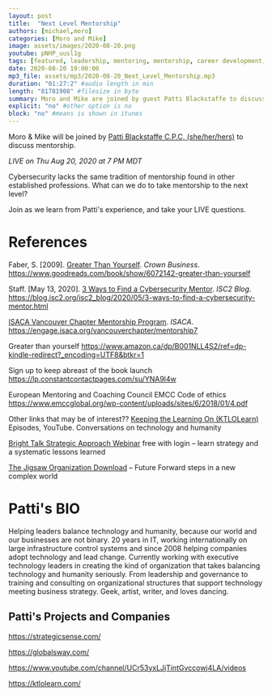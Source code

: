 ```yaml
---
layout: post
title:  "Next Level Mentorship"
authors: [michael,moro]
categories: [Moro and Mike]
image: assets/images/2020-08-20.png
youtube: pNHP_uusl1g
tags: [featured, leadership, mentoring, mentorship, career development, careers]
date: 2020-08-20 19:00:00
mp3_file: assets/mp3/2020-08-20_Next_Level_Mentorship.mp3
duration: "01:27:2" #audio length in min
length: "81781908" #filesize in byte
summary: Moro and Mike are joined by guest Patti Blackstaffe to discuss how to take mentorship to the next level in your career.
explicit: "no" #other option is no
block: "no" #means is shown in itunes
---
```


Moro & Mike will be joined by [Patti Blackstaffe C.P.C, (she/her/hers)](https://www.linkedin.com/in/pattiblackstaffe/) to discuss mentorship.

*LIVE on Thu Aug 20, 2020 at 7 PM MDT*

Cybersecurity lacks the same tradition of mentorship found in other established professions. What can we do to take mentorship to the next level?

Join as we learn from Patti's experience, and take your LIVE questions.

# References

Faber, S. \[2009\]. [Greater Than Yourself](https://www.goodreads.com/book/show/6072142-greater-than-yourself). *Crown Business*. <https://www.goodreads.com/book/show/6072142-greater-than-yourself>

Staff. \[May 13, 2020\]. [3 Ways to Find a Cybersecurity Mentor](https://blog.isc2.org/isc2_blog/2020/05/3-ways-to-find-a-cybersecurity-mentor.html). *ISC2 Blog*. <https://blog.isc2.org/isc2_blog/2020/05/3-ways-to-find-a-cybersecurity-mentor.html>

[ISACA Vancouver Chapter Mentorship Program](https://engage.isaca.org/vancouverchapter/mentorship7). *ISACA*. <https://engage.isaca.org/vancouverchapter/mentorship7>

Greater than yourself
<https://www.amazon.ca/dp/B001NLL4S2/ref=dp-kindle-redirect?_encoding=UTF8&btkr=1>

Sign up to keep abreast of the book launch
<https://lp.constantcontactpages.com/su/YNA9l4w>

European Mentoring and Coaching Council EMCC Code of ethics
<https://www.emccglobal.org/wp-content/uploads/sites/6/2018/01/4.pdf>

Other links that may be of interest??
[Keeping the Learning On (KTLOLearn)](https://www.youtube.com/channel/UCr53yxLJjTintGvccowj4LA) Episodes, YouTube. Conversations on technology and humanity

[Bright Talk Strategic Approach Webinar](https://www.brighttalk.com/webcast/8855/399154?utm_campaign=viewing-history&utm_source=brighttalk-portal&utm_medium=web) free with login – learn strategy and a systematic lessons learned

[The Jigsaw Organization Download](https://www.scopism.com/the-jigsaw-organization-putting-the-pieces-back-together/) – Future Forward steps in a new complex world

# Patti's BIO

Helping leaders balance technology and humanity, because our world and our businesses are not binary. 20 years in IT, working internationally on large infrastructure control systems and since 2008 helping companies adopt technology and lead change. Currently working with executive technology leaders in creating the kind of organization that takes balancing technology and humanity seriously. From leadership and governance to training and consulting on organizational structures that support technology meeting business strategy. Geek, artist, writer, and loves dancing.

## Patti's Projects and Companies

<https://strategicsense.com/>

<https://globalsway.com/>

<https://www.youtube.com/channel/UCr53yxLJjTintGvccowj4LA/videos>

<https://ktlolearn.com/>


